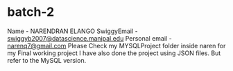 # batch-2
Name - NARENDRAN ELANGO
SwiggyEmail - swiggyb2007@datascience.manipal.edu
Personal email - narenq7@gmail.com
Please Check my MYSQLProject folder inside naren for my Final working project
I have also done the project using JSON files. But refer to the MySQL version.